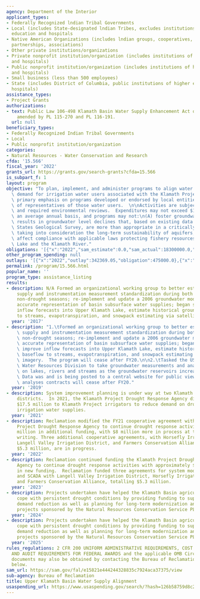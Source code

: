 ```yaml
---
agency: Department of the Interior
applicant_types:
- Federally Recognized lndian Tribal Governments
- Local (includes State-designated lndian Tribes, excludes institutions of higher
  education and hospitals
- Native American Organizations (includes lndian groups, cooperatives, corporations,
  partnerships, associations)
- Other private institutions/organizations
- Private nonprofit institution/organization (includes institutions of higher education
  and hospitals)
- Public nonprofit institution/organization (includes institutions of higher education
  and hospitals)
- Small business (less than 500 employees)
- State (includes District of Columbia, public institutions of higher education and
  hospitals)
assistance_types:
- Project Grants
authorizations:
- text: Public Law 106-498 Klamath Basin Water Supply Enhancement Act of 2000, as
    amended by PL 115-270 and PL 116-191.
  url: null
beneficiary_types:
- Federally Recognized Indian Tribal Governments
- Local
- Public nonprofit institution/organization
categories:
- Natural Resources - Water Conservation and Research
cfda: '15.566'
fiscal_year: '2022'
grants_url: https://grants.gov/search-grants?cfda=15.566
is_subpart_f: 1
layout: program
objective: "To plan, implement, and administer programs to align water supplies and\
  \ demand for irrigation water users associated with the Klamath Project, with a\
  \ primary emphasis on programs developed or endorsed by local entities comprised\
  \ of representatives of those water users.  \n\nActivities are subject to appropriations\
  \ and required environmental reviews.  Expenditures may not exceed $10 million on\
  \ an average annual basis, and programs may not:\n(A) foster groundwater use that\
  \ results in groundwater level declines that, based on existing data from the United\
  \ States Geological Survey, are more than appropriate in a critically dry year,\
  \ taking into consideration the long-term sustainability of aquifers;\n(B) adversely\
  \ affect compliance with applicable laws protecting fishery resources in Upper Klamath\
  \ Lake and the Klamath River."
obligations: '[{"x":"2022","sam_estimate":0.0,"sam_actual":18300000.0,"usa_spending_actual":18250000.0},{"x":"2023","sam_estimate":0.0,"sam_actual":12100000.0,"usa_spending_actual":12141707.1},{"x":"2024","sam_estimate":9000000.0,"sam_actual":0.0,"usa_spending_actual":9128107.89}]'
other_program_spending: null
outlays: '[{"x":"2022","outlay":342369.05,"obligation":475000.0},{"x":"2023","outlay":9355262.06,"obligation":22766936.65},{"x":"2024","outlay":0.0,"obligation":0.0}]'
permalink: /program/15.566.html
popular_name: ''
program_type: assistance_listing
results:
- description: N/A Formed an organizational working group to better estimate water
    supply and instrumentation measurement standardization during both drought and
    non-drought seasons; re-implement and update a 2006 groundwater model that provides
    accurate representation of basin subsurface water supplies; began studies to improve
    inflow forecasts into Upper Klamath Lake, estimate historical groundwater baseflow
    to streams, evapotranspiration, and snowpack estimating via satellite imagery.
  year: '2017'
- description: "1.\tFormed an organizational working group to better estimate water\
    \ supply and instrumentation measurement standardization during both drought and\
    \ non-drought seasons; re-implement and update a 2006 groundwater model that provides\
    \ accurate representation of basin subsurface water supplies; began studies to\
    \ improve inflow forecasts into Upper Klamath Lake, estimate historical groundwater\
    \ baseflow to streams, evapotranspiration, and snowpack estimating via satellite\
    \ imagery.  The program will cease after FY20.\n\n2.\tTasked the USGS and Oregon\
    \ Water Resources Division to take groundwater measurements and analyze the effects\
    \ on lakes, rivers and streams as the groundwater reservoirs increase or decrease.\
    \ Data was and is being posted to a central website for public view. This groundwater\
    \ analyses contracts will cease after FY20."
  year: '2019'
- description: System improvement planning is under way at two Klamath Project irrigation
    districts.  In 2021, the Klamath Project Drought Response Agency distributed over
    $17.5 million to Klamath Project irrigators to reduce demand on drought-limited
    irrigation water supplies.
  year: '2021'
- description: Reclamation modified the FY21 cooperative agreement with the Klamath
    Project Drought Response Agency to continue drought response activities with $10
    million in additional funding, with $8 million more in process at the time of
    writing. Three additional cooperative agreements, with Horsefly Irrigation District,
    Langell Valley Irrigation District, and Farmers Conservation Alliance, totaling
    $5.3 million, are in progress.
  year: '2022'
- description: Reclamation continued funding the Klamath Project Drought Response
    Agency to continue drought response activities with approximately $7-$8 million
    in new funding.  Reclamation funded three agreements for system modernization
    and SCADA with Langell Valley Irrigation District, Horsefly Irrigation District,
    and Farmers Conservation Alliance, totalling $5.3 million.
  year: '2023'
- description: Projects undertaken have helped the Klamath Basin agricultural sector
    cope with persistent drought conditions by providing funding to support short-term
    demand reduction as well as planning for long-term modernization and efficiency
    projects sponsored by the Natural Resources Conservation Service PL566 program.
  year: '2024'
- description: Projects undertaken have helped the Klamath Basin agricultural sector
    cope with persistent drought conditions by providing funding to support short-term
    demand reduction as well as planning for long-term modernization and efficiency
    projects sponsored by the Natural Resources Conservation Service PL566 program.
  year: '2025'
rules_regulations: 2 CFR 200 UNIFORM ADMINISTRATIVE REQUIREMENTS, COST PRINCIPLES,
  AND AUDIT REQUIREMENTS FOR FEDERAL AWARDS and the applicable OMB Circulars.  These
  documents may also be obtained by contacting the Bureau of Reclamation Office listed
  below.
sam_url: https://sam.gov/fal/e15821e444244328835c7924aca37375/view
sub-agency: Bureau of Reclamation
title: Upper Klamath Basin Water Supply Alignment
usaspending_url: https://www.usaspending.gov/search/?hash=126b58759d8c2969a91f7629d315e5d0
---
```

